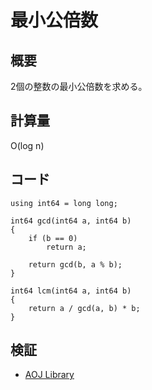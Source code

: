 # 最小公倍数
## 概要
2個の整数の最小公倍数を求める。

## 計算量
O(log n)

## コード
```
using int64 = long long;

int64 gcd(int64 a, int64 b)
{
    if (b == 0)
        return a;

    return gcd(b, a % b);
}

int64 lcm(int64 a, int64 b)
{
    return a / gcd(a, b) * b;
}
```

## 検証
- [AOJ Library](https://onlinejudge.u-aizu.ac.jp/courses/library/6/NTL/1/NTL_1_C)